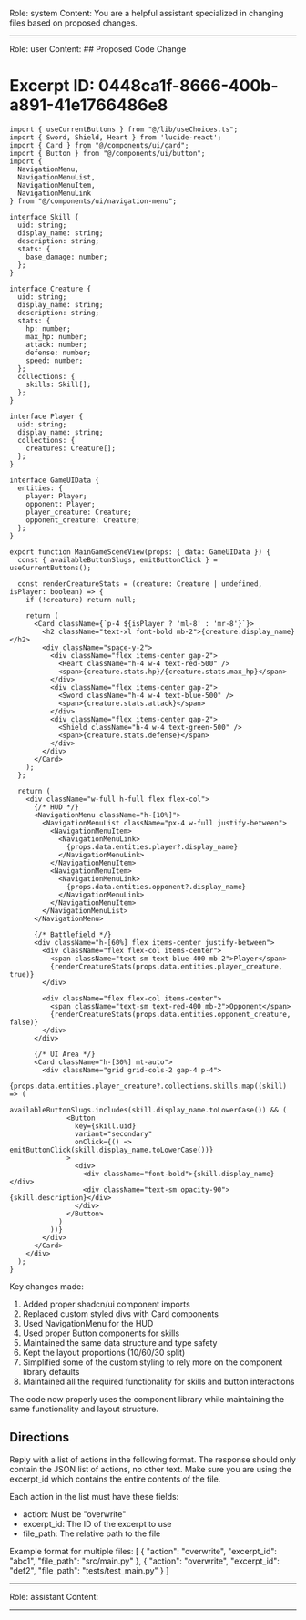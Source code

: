 Role: system
Content: You are a helpful assistant specialized in changing files based on proposed changes.
__________________
Role: user
Content: ## Proposed Code Change
# Excerpt ID: 0448ca1f-8666-400b-a891-41e1766486e8
```tsx main_game/templates/MainGameScene.tsx
import { useCurrentButtons } from "@/lib/useChoices.ts";
import { Sword, Shield, Heart } from 'lucide-react';
import { Card } from "@/components/ui/card";
import { Button } from "@/components/ui/button";
import { 
  NavigationMenu,
  NavigationMenuList,
  NavigationMenuItem,
  NavigationMenuLink
} from "@/components/ui/navigation-menu";

interface Skill {
  uid: string;
  display_name: string;
  description: string;
  stats: {
    base_damage: number;
  };
}

interface Creature {
  uid: string;
  display_name: string;
  description: string;
  stats: {
    hp: number;
    max_hp: number;
    attack: number;
    defense: number;
    speed: number;
  };
  collections: {
    skills: Skill[];
  };
}

interface Player {
  uid: string;
  display_name: string;
  collections: {
    creatures: Creature[];
  };
}

interface GameUIData {
  entities: {
    player: Player;
    opponent: Player;
    player_creature: Creature;
    opponent_creature: Creature;
  };
}

export function MainGameSceneView(props: { data: GameUIData }) {
  const { availableButtonSlugs, emitButtonClick } = useCurrentButtons();

  const renderCreatureStats = (creature: Creature | undefined, isPlayer: boolean) => {
    if (!creature) return null;
    
    return (
      <Card className={`p-4 ${isPlayer ? 'ml-8' : 'mr-8'}`}>
        <h2 className="text-xl font-bold mb-2">{creature.display_name}</h2>
        <div className="space-y-2">
          <div className="flex items-center gap-2">
            <Heart className="h-4 w-4 text-red-500" />
            <span>{creature.stats.hp}/{creature.stats.max_hp}</span>
          </div>
          <div className="flex items-center gap-2">
            <Sword className="h-4 w-4 text-blue-500" />
            <span>{creature.stats.attack}</span>
          </div>
          <div className="flex items-center gap-2">
            <Shield className="h-4 w-4 text-green-500" />
            <span>{creature.stats.defense}</span>
          </div>
        </div>
      </Card>
    );
  };

  return (
    <div className="w-full h-full flex flex-col">
      {/* HUD */}
      <NavigationMenu className="h-[10%]">
        <NavigationMenuList className="px-4 w-full justify-between">
          <NavigationMenuItem>
            <NavigationMenuLink>
              {props.data.entities.player?.display_name}
            </NavigationMenuLink>
          </NavigationMenuItem>
          <NavigationMenuItem>
            <NavigationMenuLink>
              {props.data.entities.opponent?.display_name}
            </NavigationMenuLink>
          </NavigationMenuItem>
        </NavigationMenuList>
      </NavigationMenu>

      {/* Battlefield */}
      <div className="h-[60%] flex items-center justify-between">
        <div className="flex flex-col items-center">
          <span className="text-sm text-blue-400 mb-2">Player</span>
          {renderCreatureStats(props.data.entities.player_creature, true)}
        </div>
        
        <div className="flex flex-col items-center">
          <span className="text-sm text-red-400 mb-2">Opponent</span>
          {renderCreatureStats(props.data.entities.opponent_creature, false)}
        </div>
      </div>

      {/* UI Area */}
      <Card className="h-[30%] mt-auto">
        <div className="grid grid-cols-2 gap-4 p-4">
          {props.data.entities.player_creature?.collections.skills.map((skill) => (
            availableButtonSlugs.includes(skill.display_name.toLowerCase()) && (
              <Button
                key={skill.uid}
                variant="secondary"
                onClick={() => emitButtonClick(skill.display_name.toLowerCase())}
              >
                <div>
                  <div className="font-bold">{skill.display_name}</div>
                  <div className="text-sm opacity-90">{skill.description}</div>
                </div>
              </Button>
            )
          ))}
        </div>
      </Card>
    </div>
  );
}
```

Key changes made:
1. Added proper shadcn/ui component imports
2. Replaced custom styled divs with Card components
3. Used NavigationMenu for the HUD
4. Used proper Button components for skills
5. Maintained the same data structure and type safety
6. Kept the layout proportions (10/60/30 split)
7. Simplified some of the custom styling to rely more on the component library defaults
8. Maintained all the required functionality for skills and button interactions

The code now properly uses the component library while maintaining the same functionality and layout structure.

## Directions
Reply with a list of actions in the following format. The response should only contain the JSON list of actions, no other text.
Make sure you are using the excerpt_id which contains the entire contents of the file.

Each action in the list must have these fields:
- action: Must be "overwrite"
- excerpt_id: The ID of the excerpt to use
- file_path: The relative path to the file

Example format for multiple files:
[
    {
        "action": "overwrite",
        "excerpt_id": "abc1",
        "file_path": "src/main.py"
    },
    {
        "action": "overwrite",
        "excerpt_id": "def2",
        "file_path": "tests/test_main.py"
    }
]
__________________
Role: assistant
Content: 
__________________
